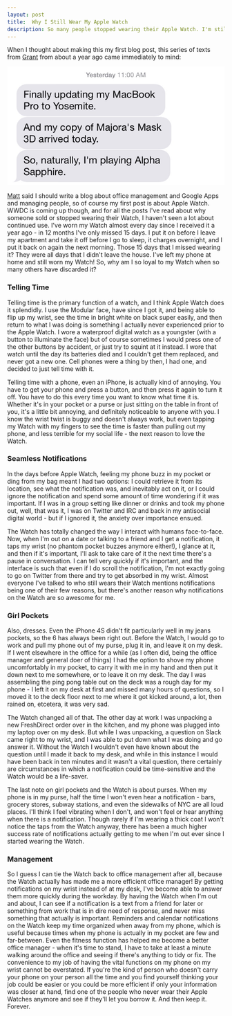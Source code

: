```yaml
---
layout: post
title:  Why I Still Wear My Apple Watch
description: So many people stopped wearing their Apple Watch. I'm still going strong with mine. They wrote about it, so I did, too.
---
```

When I thought about making this my first blog post, this series of texts from [Grant](http://grantjbutler.com/#home) from about a year ago came immediately to mind: 

![Finally updating my MacBook Pro to Yosemite. And my copy of Majora's Mask 3D arrived today. So, naturally, I'm playing Alpha Sapphire.](/assets/granttext.jpg)

[Matt](http://matthewbischoff.com) said I should write a blog about office management and Google Apps and managing people, so of course my first post is about Apple Watch. WWDC is coming up though, and for all the posts I've read about why someone sold or stopped wearing their Watch, I haven't seen a lot about continued use. I've worn my Watch almost every day since I received it a year ago - in 12 months I've only missed 15 days. I put it on before I leave my apartment and take it off before I go to sleep, it charges overnight, and I put it back on again the next morning. Those 15 days that I missed wearing it? They were all days that I didn't leave the house. I've left my phone at home and still worn my Watch! So, why am I so loyal to my Watch when so many others have discarded it?


### Telling Time

Telling time is the primary function of a watch, and I think Apple Watch does it splendidly. I use the Modular face, have since I got it, and being able to flip up my wrist, see the time in bright white on black super easily, and then return to what I was doing is something I actually never experienced prior to the Apple Watch. I wore a waterproof digital watch as a youngster (with a button to illuminate the face) but of course sometimes I would press one of the other buttons by accident, or just try to squint at it instead. I wore that watch until the day its batteries died and I couldn't get them replaced, and never got a new one. Cell phones were a thing by then, I had one, and decided to just tell time with it.

Telling time with a phone, even an iPhone, is actually kind of annoying. You have to get your phone and press a button, and then press it again to turn it off. You have to do this every time you want to know what time it is. Whether it's in your pocket or a purse or just sitting on the table in front of you, it's a little bit annoying, and definitely noticeable to anyone with you. I know the wrist twist is buggy and doesn't always work, but even tapping my Watch with my fingers to see the time is faster than pulling out my phone, and less terrible for my social life - the next reason to love the Watch.

### Seamless Notifications

In the days before Apple Watch, feeling my phone buzz in my pocket or ding from my bag meant I had two options: I could retrieve it from its location, see what the notification was, and inevitably act on it, or I could ignore the notification and spend some amount of time wondering if it was important. If I was in a group setting like dinner or drinks and took my phone out, well, that was it, I was on Twitter and IRC and back in my antisocial digital world - but if I ignored it, the anxiety over importance ensued. 

The Watch has totally changed the way I interact with humans face-to-face. Now, when I'm out on a date or talking to a friend and I get a notification, it taps my wrist (no phantom pocket buzzes anymore either!), I glance at it, and then if it's important, I'll ask to take care of it the next time there's a pause in conversation. I can tell very quickly if it's important, and the interface is such that even if I do scroll the notification, I'm not exactly going to go on Twitter from there and try to get absorbed in my wrist. Almost everyone I've talked to who still wears their Watch mentions notifications being one of their few reasons, but there's another reason why notifications on the Watch are so awesome for me.

### Girl Pockets

Also, dresses. Even the iPhone 4S didn't fit particularly well in my jeans pockets, so the 6 has always been right out. Before the Watch, I would go to work and pull my phone out of my purse, plug it in, and leave it on my desk. If I went elsewhere in the office for a while (as I often did, being the office manager and general doer of things) I had the option to shove my phone uncomfortably in my pocket, to carry it with me in my hand and then put it down next to me somewhere, or to leave it on my desk. The day I was assembling the ping pong table out on the deck was a rough day for my phone - I left it on my desk at first and missed many hours of questions, so I moved it to the deck floor next to me where it got kicked around, a lot, then rained on, etcetera, it was very sad.

The Watch changed all of that. The other day at work I was unpacking a new FreshDirect order over in the kitchen, and my phone was plugged into my laptop over on my desk. But while I was unpacking, a question on Slack came right to my wrist, and I was able to put down what I was doing and go answer it. Without the Watch I wouldn't even have known about the question until I made it back to my desk, and while in this instance I would have been back in ten minutes and it wasn't a vital question, there certainly are circumstances in which a notification could be time-sensitive and the Watch would be a life-saver.

The last note on girl pockets and the Watch is about purses. When my phone is in my purse, half the time I won't even hear a notification - bars, grocery stores, subway stations, and even the sidewalks of NYC are all loud places. I'll think I feel vibrating when I don't, and won't feel or hear anything when there is a notification. Though rarely if I'm wearing a thick coat I won't notice the taps from the Watch anyway, there has been a much higher success rate of notifications actually getting to me when I'm out ever since I started wearing the Watch.

### Management

So I guess I can tie the Watch back to office management after all, because the Watch actually has made me a more efficient office manager! By getting notifications on my wrist instead of at my desk, I've become able to answer them more quickly during the workday. By having the Watch when I'm out and about, I can see if a notification is a text from a friend for later or something from work that is in dire need of response, and never miss something that actually is important. Reminders and calendar notifications on the Watch keep my time organized when away from my phone, which is useful because times when my phone is actually in my pocket are few and far-between. Even the fitness function has helped me become a better office manager - when it's time to stand, I have to take at least a minute walking around the office and seeing if there's anything to tidy or fix. The convenience to my job of having the vital functions on my phone on my wrist cannot be overstated. If you're the kind of person who doesn't carry your phone on your person all the time and you find yourself thinking your job could be easier or you could be more efficient if only your information was closer at hand, find one of the people who never wear their Apple Watches anymore and see if they'll let you borrow it. And then keep it. Forever.
